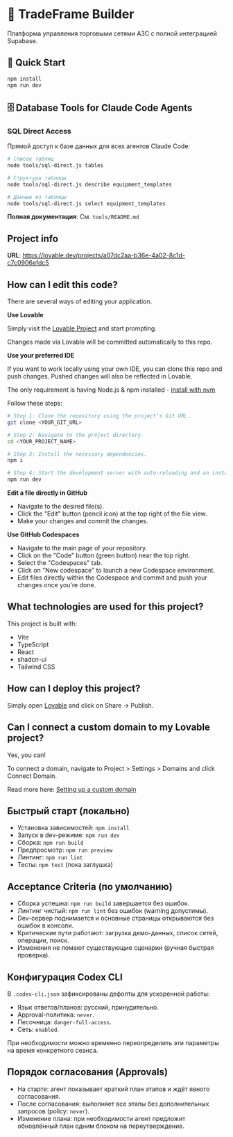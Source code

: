 # 🏪 TradeFrame Builder

Платформа управления торговыми сетями АЗС с полной интеграцией Supabase.

## 🚀 Quick Start

```bash
npm install
npm run dev
```

## 🗄️ Database Tools for Claude Code Agents

### SQL Direct Access
Прямой доступ к базе данных для всех агентов Claude Code:

```bash
# Список таблиц
node tools/sql-direct.js tables

# Структура таблицы
node tools/sql-direct.js describe equipment_templates

# Данные из таблицы
node tools/sql-direct.js select equipment_templates
```

**Полная документация**: См. `tools/README.md`

## Project info

**URL**: https://lovable.dev/projects/a07dc2aa-b36e-4a02-8c1d-c7c0906efdc5

## How can I edit this code?

There are several ways of editing your application.

**Use Lovable**

Simply visit the [Lovable Project](https://lovable.dev/projects/a07dc2aa-b36e-4a02-8c1d-c7c0906efdc5) and start prompting.

Changes made via Lovable will be committed automatically to this repo.

**Use your preferred IDE**

If you want to work locally using your own IDE, you can clone this repo and push changes. Pushed changes will also be reflected in Lovable.

The only requirement is having Node.js & npm installed - [install with nvm](https://github.com/nvm-sh/nvm#installing-and-updating)

Follow these steps:

```sh
# Step 1: Clone the repository using the project's Git URL.
git clone <YOUR_GIT_URL>

# Step 2: Navigate to the project directory.
cd <YOUR_PROJECT_NAME>

# Step 3: Install the necessary dependencies.
npm i

# Step 4: Start the development server with auto-reloading and an instant preview.
npm run dev
```

**Edit a file directly in GitHub**

- Navigate to the desired file(s).
- Click the "Edit" button (pencil icon) at the top right of the file view.
- Make your changes and commit the changes.

**Use GitHub Codespaces**

- Navigate to the main page of your repository.
- Click on the "Code" button (green button) near the top right.
- Select the "Codespaces" tab.
- Click on "New codespace" to launch a new Codespace environment.
- Edit files directly within the Codespace and commit and push your changes once you're done.

## What technologies are used for this project?

This project is built with:

- Vite
- TypeScript
- React
- shadcn-ui
- Tailwind CSS

## How can I deploy this project?

Simply open [Lovable](https://lovable.dev/projects/a07dc2aa-b36e-4a02-8c1d-c7c0906efdc5) and click on Share -> Publish.

## Can I connect a custom domain to my Lovable project?

Yes, you can!

To connect a domain, navigate to Project > Settings > Domains and click Connect Domain.

Read more here: [Setting up a custom domain](https://docs.lovable.dev/tips-tricks/custom-domain#step-by-step-guide)

## Быстрый старт (локально)

- Установка зависимостей: `npm install`
- Запуск в dev-режиме: `npm run dev`
- Сборка: `npm run build`
- Предпросмотр: `npm run preview`
- Линтинг: `npm run lint`
- Тесты: `npm test` (пока заглушка)

## Acceptance Criteria (по умолчанию)

- Сборка успешна: `npm run build` завершается без ошибок.
- Линтинг чистый: `npm run lint` без ошибок (warning допустимы).
- Dev-сервер поднимается и основные страницы открываются без ошибок в консоли.
- Критические пути работают: загрузка демо-данных, список сетей, операции, поиск.
- Изменения не ломают существующие сценарии (ручная быстрая проверка).

## Конфигурация Codex CLI

В `.codex-cli.json` зафиксированы дефолты для ускоренной работы:

- Язык ответов/планов: русский, принудительно.
- Approval-политика: `never`.
- Песочница: `danger-full-access`.
- Сеть: `enabled`.

При необходимости можно временно переопределить эти параметры на время конкретного сеанса.

## Порядок согласования (Approvals)

- На старте: агент показывает краткий план этапов и ждёт явного согласования.
- После согласования: выполняет все этапы без дополнительных запросов (policy: `never`).
- Изменение плана: при необходимости агент предложит обновлённый план одним блоком на переутверждение.
